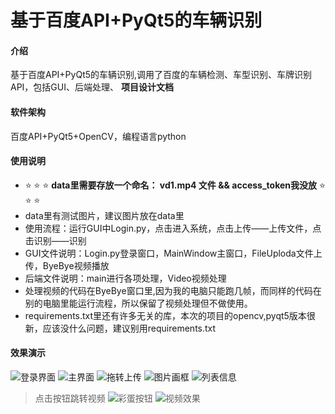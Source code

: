 # 基于百度API+PyQt5的车辆识别

#### 介绍
基于百度API+PyQt5的车辆识别,调用了百度的车辆检测、车型识别、车牌识别API，包括GUI、后端处理、 **项目设计文档** 

#### 软件架构
百度API+PyQt5+OpenCV，编程语言python

#### 使用说明



- :star:  :star:  :star:  **data里需要存放一个命名： **vd1.mp4**  文件 && access_token我没放** :star:  :star:  :star:
- data里有测试图片，建议图片放在data里
- 使用流程：运行GUI中Login.py，点击进入系统，点击上传——上传文件，点击识别——识别
- GUI文件说明：Login.py登录窗口，MainWindow主窗口，FileUploda文件上传，ByeBye视频播放
- 后端文件说明：main进行各项处理，Video视频处理
- 处理视频的代码在ByeBye窗口里,因为我的电脑只能跑几帧，而同样的代码在别的电脑里能运行流程，所以保留了视频处理但不做使用。
- requirements.txt里还有许多无关的库，本次的项目的opencv,pyqt5版本很新，应该没什么问题，建议别用requirements.txt





#### 效果演示
![登录界面](https://foruda.gitee.com/images/1720233642118080334/ab87e62a_13756960.png "屏幕截图")
![主界面](https://foruda.gitee.com/images/1720233667554523713/4fedd930_13756960.png "屏幕截图")
![拖转上传](https://foruda.gitee.com/images/1720233701505318257/3f8ff8af_13756960.png "屏幕截图")
![图片画框](https://foruda.gitee.com/images/1720234347388970249/9567e7a6_13756960.png "屏幕截图")
![列表信息](https://foruda.gitee.com/images/1720234356246768004/ae352dbc_13756960.png "屏幕截图")
> 点击按钮跳转视频
![彩蛋按钮](https://foruda.gitee.com/images/1720234390884067364/ca3d5ac8_13756960.png "屏幕截图")
![视频效果](https://foruda.gitee.com/images/1720234404485628110/1931edf1_13756960.png "屏幕截图")
